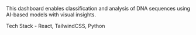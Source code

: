 This dashboard enables classification and analysis of DNA sequences using AI-based models with visual insights.

Tech Stack - React, TailwindCSS, Python

